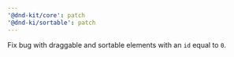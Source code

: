 ```yaml
---
'@dnd-kit/core': patch
'@dnd-ki/sortable': patch
---
```


Fix bug with draggable and sortable elements with an `id` equal to `0`.
